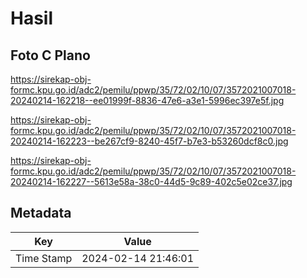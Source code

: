 # Hasil

## Foto C Plano

https://sirekap-obj-formc.kpu.go.id/adc2/pemilu/ppwp/35/72/02/10/07/3572021007018-20240214-162218--ee01999f-8836-47e6-a3e1-5996ec397e5f.jpg

https://sirekap-obj-formc.kpu.go.id/adc2/pemilu/ppwp/35/72/02/10/07/3572021007018-20240214-162223--be267cf9-8240-45f7-b7e3-b53260dcf8c0.jpg

https://sirekap-obj-formc.kpu.go.id/adc2/pemilu/ppwp/35/72/02/10/07/3572021007018-20240214-162227--5613e58a-38c0-44d5-9c89-402c5e02ce37.jpg


## Metadata

| Key        | Value               |
| ---------- | ------------------- |
| Time Stamp | 2024-02-14 21:46:01 |



